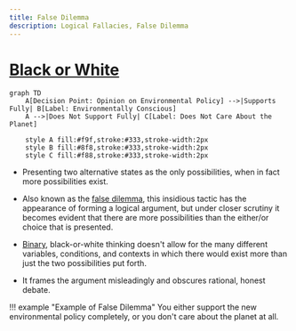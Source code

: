 ```yaml
---
title: False Dilemma
description: Logical Fallacies, False Dilemma
---
```


# [Black or White](https://en.wikipedia.org/wiki/False_dilemma)

```mermaid
graph TD
    A[Decision Point: Opinion on Environmental Policy] -->|Supports Fully| B[Label: Environmentally Conscious]
    A -->|Does Not Support Fully| C[Label: Does Not Care About the Planet]

    style A fill:#f9f,stroke:#333,stroke-width:2px
    style B fill:#8f8,stroke:#333,stroke-width:2px
    style C fill:#f88,stroke:#333,stroke-width:2px
```

- Presenting two alternative states as the only possibilities, when in fact more possibilities exist.

- Also known as the [false dilemma](https://en.wikipedia.org/wiki/False_dilemma), this insidious tactic has the appearance of forming a logical argument, but under closer scrutiny it becomes evident that there are more possibilities than the either/or choice that is presented. 

- [Binary](https://en.wikipedia.org/wiki/Binary_operation), black-or-white thinking doesn't allow for the many different variables, conditions, and contexts in which there would exist more than just the two possibilities put forth. 

- It frames the argument misleadingly and obscures rational, honest debate.

!!! example "Example of False Dilemma"
    You either support the new environmental policy completely, or you don't care about the planet at all.